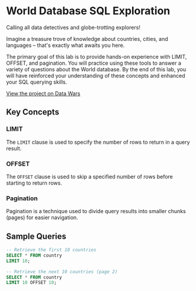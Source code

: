 # World Database SQL Exploration

Calling all data detectives and globe-trotting explorers!

Imagine a treasure trove of knowledge about countries, cities, and languages – that's exactly what awaits you here.

The primary goal of this lab is to provide hands-on experience with LIMIT, OFFSET, and pagination. You will practice using these tools to answer a variety of questions about the World database. By the end of this lab, you will have reinforced your understanding of these concepts and enhanced your SQL querying skills.

[View the project on Data Wars](https://profiles.datawars.io/moanwar910/projects/8fad5fa3-1300-4287-b395-60fce5e9a155)

## Key Concepts

### LIMIT
The `LIMIT` clause is used to specify the number of rows to return in a query result.

### OFFSET
The `OFFSET` clause is used to skip a specified number of rows before starting to return rows.

### Pagination
Pagination is a technique used to divide query results into smaller chunks (pages) for easier navigation.

## Sample Queries

```sql
-- Retrieve the first 10 countries
SELECT * FROM country
LIMIT 10;

-- Retrieve the next 10 countries (page 2)
SELECT * FROM country
LIMIT 10 OFFSET 10;
